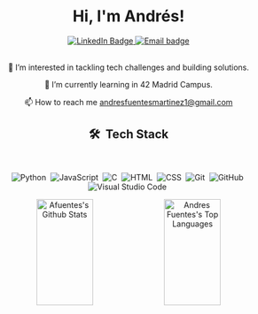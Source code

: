 <div align="center">
   	<h1 align="center">Hi, I'm Andrés! </h1>
    	<a href="https://www.linkedin.com/in/andres-fuentes-mart%C3%ADnez-57a6ba275">
		<img src="https://img.shields.io/badge/LinkedIn-0077B5?style=for-the-badge&logo=linkedin&logoColor=white" alt="LinkedIn Badge"/>
	</a>
	<a href="mailto:andresfuentesmartinez1@gmail.com">
		<img src="https://img.shields.io/badge/Gmail-D14836?style=for-the-badge&logo=gmail&logoColor=white" alt="Email badge"/>
	</a>
</div>
<br>
<div align="center">

👀 I’m interested in tackling tech challenges and building solutions.

🌱 I’m currently learning in 42 Madrid Campus.

📫 How to reach me andresfuentesmartinez1@gmail.com 

</div>

<div align="center">

<h2>🛠 &nbsp;Tech Stack</h2>
<br>

![Python](https://img.shields.io/badge/-Python-05122A?style=flat&logo=python)&nbsp;
![JavaScript](https://img.shields.io/badge/-JavaScript-05122A?style=flat&logo=javascript)&nbsp;
![C](https://img.shields.io/badge/-C-05122A?style=flat&logo=C&logoColor=A8B9CC)&nbsp;
![HTML](https://img.shields.io/badge/-HTML-05122A?style=flat&logo=HTML5)&nbsp;
![CSS](https://img.shields.io/badge/-CSS-05122A?style=flat&logo=CSS3&logoColor=1572B6)&nbsp;
![Git](https://img.shields.io/badge/-Git-05122A?style=flat&logo=git)&nbsp;
![GitHub](https://img.shields.io/badge/-GitHub-05122A?style=flat&logo=github)&nbsp;
![Visual Studio Code](https://img.shields.io/badge/-Visual%20Studio%20Code-05122A?style=flat&logo=visual-studio-code&logoColor=007ACC)&nbsp;	
</div>


<div align="center">
	<a width="100%"> 
	<a href="https://github.com/afuentes-dev"><img alt="Afuentes's Github Stats" src="https://denvercoder1-github-readme-stats.vercel.app/api?username=afuentes-dev&show_icons=true&include_all_commits=true&theme=react&bg_color=0D1117&title_color=fff&icon_color=79ff97&hide_border=true" height="192" width="45%"/></a>
	<a href="https://github.com/afuentes-dev"><img alt="Andres Fuentes's Top Languages" src="https://denvercoder1-github-readme-stats.vercel.app/api/top-langs/?username=afuentes-dev&langs_count=8&layout=compact&theme=react&bg_color=0D1117&title_color=fff&icon_color=79ff97&hide_border=true" height="192px" width="45%"/></a>
	</a>
</div>



<!--


	 ![Markdown](https://img.shields.io/badge/-Markdown-05122A?style=flat&logo=markdown)\
	![Java](https://img.shields.io/badge/-Java-05122A?style=flat&logo=Java&logoColor=FFA518)&nbsp;
	![C++](https://img.shields.io/badge/-C++-05122A?style=flat&logo=C%2B%2B&logoColor=00599C)&nbsp;
	![R (Statistics)](https://img.shields.io/badge/-R-05122A?style=flat&logo=R&logoColor=276DC3)\
	![React](https://img.shields.io/badge/-React-05122A?style=flat&logo=react)&nbsp;
	![Node.js](https://img.shields.io/badge/-Node.js-05122A?style=flat&logo=node.js)&nbsp;
	![Django](https://img.shields.io/badge/-Django-05122A?style=flat&logo=django&logoColor=092E20)&nbsp;
	![Flask](https://img.shields.io/badge/-Flask-05122A?style=flat&logo=flask)&nbsp;
	![Bootstrap](https://img.shields.io/badge/-Bootstrap-05122A?style=flat&logo=bootstrap&logoColor=563D7C)\
	![RStudio](https://img.shields.io/badge/-RStudio-05122A?style=flat&logo=rstudio)&nbsp;
	![Eclipse](https://img.shields.io/badge/-Eclipse-05122A?style=flat&logo=eclipse-ide&logoColor=2C2255)\
	![Illustrator](https://img.shields.io/badge/-Illustrator-05122A?style=flat&logo=adobe-illustrator)&nbsp;
	![Photoshop](https://img.shields.io/badge/-Photoshop-05122A?style=flat&logo=adobe-photoshop)&nbsp;
	![InDesign](https://img.shields.io/badge/-InDesign-05122A?style=flat&logo=adobe-indesign)
	<div align="center">
	[![afuentes's 42 stats](https://badge.mediaplus.ma/binary/afuentes)](https://github.com/oakoudad/badge42)
	</div>
-->
